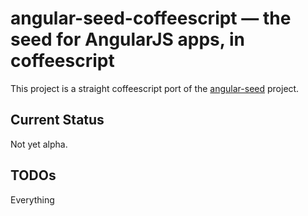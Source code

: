 # angular-seed-coffeescript — the seed for AngularJS apps, in coffeescript

This project is a straight coffeescript port of the [angular-seed](https://github.com/angular/angular-seed) project.

## Current Status

Not yet alpha.

## TODOs

Everything